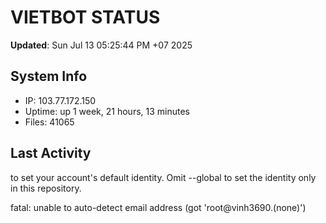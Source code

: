 # VIETBOT STATUS
**Updated**: Sun Jul 13 05:25:44 PM +07 2025

## System Info
- IP: 103.77.172.150
- Uptime: up 1 week, 21 hours, 13 minutes
- Files: 41065

## Last Activity

to set your account's default identity.
Omit --global to set the identity only in this repository.

fatal: unable to auto-detect email address (got 'root@vinh3690.(none)')
